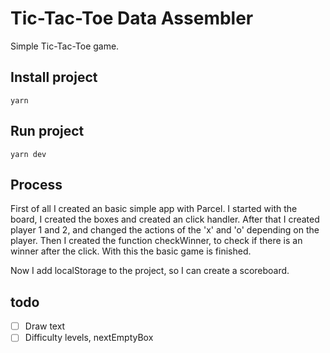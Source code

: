 # Tic-Tac-Toe Data Assembler
Simple Tic-Tac-Toe game.
## Install project
`yarn`

## Run project
`yarn dev`

## Process
First of all I created an basic simple app with Parcel. I started with the board, I created the boxes and created an click handler. After that I created player 1 and 2, and changed the actions of the 'x' and 'o' depending on the player. Then I created the function checkWinner, to check if there is an winner after the click. With this the basic game is finished.

Now I add localStorage to the project, so I can create a scoreboard.

## todo
- [ ] Draw text
- [ ] Difficulty levels, nextEmptyBox